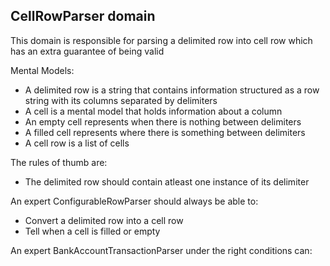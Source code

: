 ## CellRowParser domain

This domain is responsible for parsing a delimited row into cell row which has an extra guarantee of being valid

Mental Models:

- A delimited row is a string that contains information structured as a row string with its columns separated by delimiters
- A cell is a mental model that holds information about a column
- An empty cell represents when there is nothing between delimiters
- A filled cell represents where there is something between delimiters
- A cell row is a list of cells

The rules of thumb are:

- The delimited row should contain atleast one instance of its delimiter

An expert ConfigurableRowParser should always be able to:

- Convert a delimited row into a cell row
- Tell when a cell is filled or empty

An expert BankAccountTransactionParser under the right conditions can:
